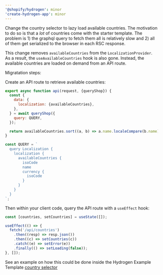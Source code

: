 ```yaml
---
'@shopify/hydrogen': minor
'create-hydrogen-app': minor
---
```


Change the country selector to lazy load available countries. The motivation to do so is that a _lot_ of countries come with the starter template. The problem is 1) the graphql query to fetch them all is relatively slow and 2) all of them get serialized to the browser in each RSC response.

This change removes `availableCountries` from the `LocalizationProvider`. As a result, the `useAvailableCountries` hook is also gone. Instead, the available countries are loaded on demand from an API route.

Migratation steps:

Create an API route to retrieve available countries:

```jsx
export async function api(request, {queryShop}) {
  const {
    data: {
      localization: {availableCountries},
    },
  } = await queryShop({
    query: QUERY,
  });

  return availableCountries.sort((a, b) => a.name.localeCompare(b.name));
}

const QUERY = `
  query Localization {
    localization {
      availableCountries {
        isoCode
        name
        currency {
          isoCode
        }
      }
    }
  }
`;
```

Then within your client code, query the API route with a `useEffect` hook:

```jsx
const [countries, setCountries] = useState([]);

useEffect(() => {
  fetch('/api/countries')
    .then((resp) => resp.json())
    .then((c) => setCountries(c))
    .catch((e) => setError(e))
    .finally(() => setLoading(false));
}, []);
```

See an example on how this could be done inside the Hydrogen Example Template [country selector](https://github.com/Shopify/hydrogen/blob/v1.x-2022-07/examples/template-hydrogen-default/src/components/CountrySelector.client.jsx)
